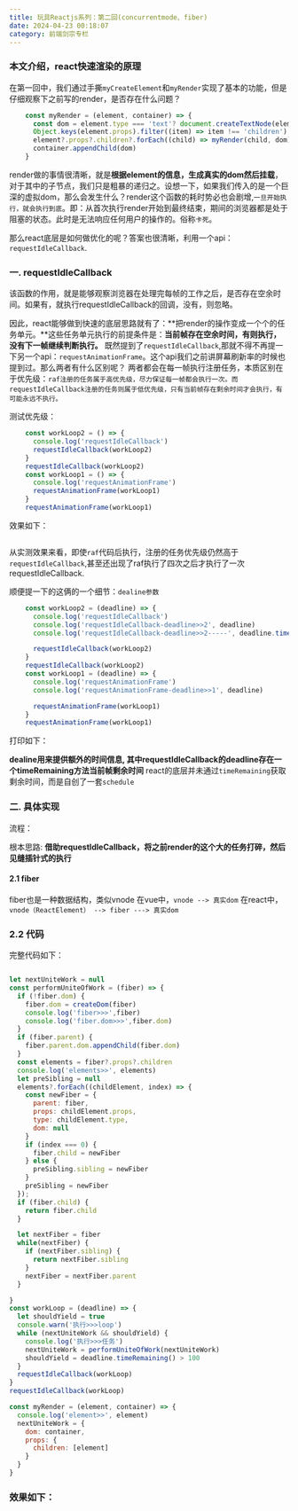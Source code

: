 ```yaml
---
title: 玩具Reactjs系列：第二回(concurrentmode、fiber)
date: 2024-04-23 00:18:07
category: 前端剑宗专栏
---
```


### 本文介绍，react快速渲染的原理

在第一回中，我们通过手撕`myCreateElement`和`myRender`实现了基本的功能，但是仔细观察下之前写的render，是否存在什么问题？

```javascript
    const myRender = (element, container) => {
      const dom = element.type === 'text'? document.createTextNode(element.props.nodeValue): document.createElement(element.type)
      Object.keys(element.props).filter((item) => item !== 'children').forEach((item) => dom[item] = element.props[item])
      element?.props?.children?.forEach((child) => myRender(child, dom))
      container.appendChild(dom)
    }
```

render做的事情很清晰，就是**根据element的信息，生成真实的dom然后挂载**，对于其中的子节点，我们只是粗暴的递归之。设想一下，如果我们传入的是一个巨深的虚拟dom，那么会发生什么？render这个函数的耗时势必也会剧增,`一旦开始执行，就会执行到底`。即：从首次执行render开始到最终结束，期间的浏览器都是处于阻塞的状态。此时是无法响应任何用户的操作的。俗称`卡死`。

那么react底层是如何做优化的呢？答案也很清晰，利用一个api：`requestIdleCallback`.

### 一. requestIdleCallback
该函数的作用，就是能够观察浏览器在处理完每帧的工作之后，是否存在空余时间。如果有，就执行requestIdleCallback的回调，没有，则忽略。

因此，react能够做到快速的底层思路就有了：**把render的操作变成一个个的任务单元。**这些任务单元执行的前提条件是：**当前帧存在空余时间，有则执行，没有下一帧继续判断执行。**
既然提到了`requestIdleCallback`,那就不得不再提一下另一个api：`requestAnimationFrame`。这个api我们之前讲屏幕刷新率的时候也提到过。那么两者有什么区别呢？
两者都会在每一帧执行注册任务，本质区别在于优先级：`raf注册的任务属于高优先级，尽力保证每一帧都会执行一次。而requestIdleCallback注册的任务则属于低优先级，只有当前帧存在剩余时间才会执行，有可能永远不执行。`

测试优先级：
```javascript
    const workLoop2 = () => {
      console.log('requestIdleCallback')
      requestIdleCallback(workLoop2)
    }
    requestIdleCallback(workLoop2)
    const workLoop1 = () => {
      console.log('requestAnimationFrame')
      requestAnimationFrame(workLoop1)
    }
    requestAnimationFrame(workLoop1)
```
效果如下：

<img src="/img/玩具react系列2_1.gif" alt="">

从实测效果来看，即使`raf`代码后执行，注册的任务优先级仍然高于`requestIdleCallback`,甚至还出现了raf执行了四次之后才执行了一次requestIdleCallback.

顺便提一下的这俩的一个细节：`dealine参数`

```javascript
    const workLoop2 = (deadline) => {
      console.log('requestIdleCallback')
      console.log('requestIdleCallback-deadline>>2', deadline)
      console.log('requestIdleCallback-deadline>>2-----', deadline.timeRemaining())

      requestIdleCallback(workLoop2)
    }
    requestIdleCallback(workLoop2)
    const workLoop1 = (deadline) => {
      console.log('requestAnimationFrame')
      console.log('requestAnimationFrame-deadline>>1', deadline)

      requestAnimationFrame(workLoop1)
    }
    requestAnimationFrame(workLoop1)
```

打印如下：
<img src="/img/玩具react系列2_2.jpeg" alt="">

**dealine用来提供额外的时间信息, 其中requestIdleCallback的deadline存在一个timeRemaining方法当前帧剩余时间**
react的底层并未通过`timeRemaining`获取剩余时间，而是自创了一套`schedule`

### 二. 具体实现
流程：
<img src="/img/玩具react2_3.png" alt="">

根本思路: **借助requestIdleCallback，将之前render的这个大的任务打碎，然后见缝插针式的执行**

#### 2.1 fiber
fiber也是一种数据结构，类似vnode
在vue中，`vnode --> 真实dom`
在react中， `vnode（ReactElement） --> fiber ---> 真实dom`

### 2.2 代码
完整代码如下：

```javascript

let nextUniteWork = null
const performUniteOfWork = (fiber) => {
  if (!fiber.dom) {
    fiber.dom = createDom(fiber)
    console.log('fiber>>>',fiber)
    console.log('fiber.dom>>>',fiber.dom)
  }
  if (fiber.parent) {
    fiber.parent.dom.appendChild(fiber.dom)
  }
  const elements = fiber?.props?.children
  console.log('elements>>', elements)
  let preSibling = null
  elements?.forEach((childElement, index) => {
    const newFiber = {
      parent: fiber,
      props: childElement.props,
      type: childElement.type,
      dom: null
    }
    if (index === 0) {
      fiber.child = newFiber
    } else {
      preSibling.sibling = newFiber
    }
    preSibling = newFiber
  });
  if (fiber.child) {
    return fiber.child
  }

  let nextFiber = fiber
  while(nextFiber) {
    if (nextFiber.sibling) {
      return nextFiber.sibling
    }
    nextFiber = nextFiber.parent
  }

}
const workLoop = (deadline) => {
  let shouldYield = true
  console.warn('执行>>>loop')
  while (nextUniteWork && shouldYield) {
    console.log('执行>>>任务')
    nextUniteWork = performUniteOfWork(nextUniteWork)
    shouldYield = deadline.timeRemaining() > 100
  }
  requestIdleCallback(workLoop)
}
requestIdleCallback(workLoop)

const myRender = (element, container) => {
  console.log('element>>', element)
  nextUniteWork = {
    dom: container,
    props: {
      children: [element]
    }
  }
}

```

### 效果如下：

<img src="/img/玩具react2_5.gif" alt="">


